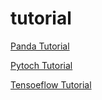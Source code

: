 # tutorial

[Panda Tutorial](http://nbviewer.jupyter.org/urls/github.com/faruihuihui/tutorial/blob/master/pandas.ipynb)

[Pytoch Tutorial](http://nbviewer.jupyter.org/urls/github.com/faruihuihui/tutorial/blob/master/pytorch.ipynb)

[Tensoeflow Tutorial](http://nbviewer.jupyter.org/urls/github.com/faruihuihui/tutorial/blob/master/tensorflow.ipynb)
